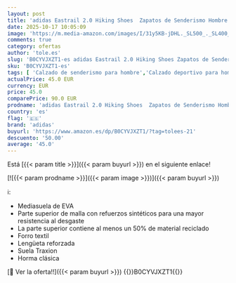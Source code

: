```yaml
---
layout: post
title: 'adidas Eastrail 2.0 Hiking Shoes  Zapatos de Senderismo Hombre  Shadow Navy/Shadow Navy/Semi Lucid Blue  48 EU'
date: 2025-10-17 10:05:09
image: 'https://m.media-amazon.com/images/I/31y5KB-jDHL._SL500_._SL400_.jpg'
comments: true
category: ofertas
author: 'tole.es'
slug: 'B0CYVJXZT1-es adidas Eastrail 2.0 Hiking Shoes Zapatos de Senderismo...'
sku: 'B0CYVJXZT1-es'
tags: [ 'Calzado de senderismo para hombre','Calzado deportivo para hombre','Moda','Moda Hombre','Zapatillas de senderismo para hombre','Zapatillas deportivas y de moda para hombre','Zapatos para hombre','adidas','zapatos','🇪🇸', ]
actualPrice: 45.0 EUR
currency: EUR
price: 45.0
comparePrice: 90.0 EUR
prodname: 'adidas Eastrail 2.0 Hiking Shoes  Zapatos de Senderismo Hombre  Shadow Navy/Shadow Navy/Semi Lucid Blue  48 EU'
country: 'es'
flag: '🇪🇸'
brand: 'adidas'
buyurl: 'https://www.amazon.es/dp/B0CYVJXZT1/?tag=tolees-21'
descuento: '50.00'
average: '45.0'
---
```


Está [{{< param title >}}]({{< param buyurl >}}) en el siguiente enlace!

[![{{< param prodname >}}]({{< param image >}})]({{< param buyurl >}})

ℹ️:

- Mediasuela de EVA
- Parte superior de malla con refuerzos sintéticos para una mayor resistencia al desgaste
- La parte superior contiene al menos un 50% de material reciclado
- Forro textil
- Lengüeta reforzada
- Suela Traxion
- Horma clásica

[🛒 Ver la oferta!!]({{< param buyurl >}})
{{<world>}}B0CYVJXZT1{{</world>}}
